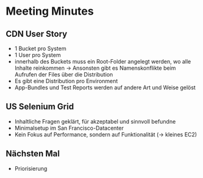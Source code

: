 # Meeting Minutes

## CDN User Story

- 1 Bucket pro System
- 1 User pro System
- innerhalb des Buckets muss ein Root-Folder angelegt werden, wo alle Inhalte reinkommen -> Ansonsten gibt es Namenskonflikte beim Aufrufen der Files über die Distribution
- Es gibt eine Distribution pro Environment
- App-Bundles und Test Reports werden auf andere Art und Weise gelöst

## US Selenium Grid

- Inhaltliche Fragen geklärt, für akzeptabel und sinnvoll befundne
- Minimalsetup im San Francisco-Datacenter
- Kein Fokus auf Performance, sondern auf Funktionalität (-> kleines EC2)

## Nächsten Mal

- Priorisierung